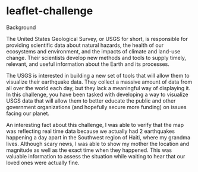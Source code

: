 # leaflet-challenge

Background



The United States Geological Survey, or USGS for short, is responsible for providing scientific data about natural hazards, the health of our ecosystems and environment, and the impacts of climate and land-use change. Their scientists develop new methods and tools to supply timely, relevant, and useful information about the Earth and its processes.

The USGS is interested in building a new set of tools that will allow them to visualize their earthquake data. They collect a massive amount of data from all over the world each day, but they lack a meaningful way of displaying it. In this challenge, you have been tasked with developing a way to visualize USGS data that will allow them to better educate the public and other government organizations (and hopefully secure more funding) on issues facing our planet.

An interesting fact about this challenge, I was able to verify that the map was reflecting real time data because we actually had 2 earthquakes happening a day apart in the Southwest region of Haiti, where my grandma lives. Although scary news, I was able to show my mother the location and magnitude as well as the exact time when they happened. This was valuable information to assess the situation while waiting to hear that our loved ones were actually fine.
